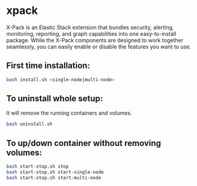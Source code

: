 # xpack
X-Pack is an Elastic Stack extension that bundles security, alerting, monitoring, reporting, and graph capabilities into one easy-to-install package. While the X-Pack components are designed to work together seamlessly, you can easily enable or disable the features you want to use.

## First time installation:
```sh
bash install.sh <single-node|multi-node>
```
## To uninstall whole setup:
It will remove the running containers and volumes.
```sh
bash uninstall.sh 
```
## To up/down container without removing volumes:
```sh
bash start-stop.sh stop
bash start-stop.sh start-single-node
bash start-stop.sh start-multi-node
```

